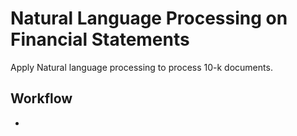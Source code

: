 # Natural Language Processing on Financial Statements

Apply Natural language processing to process 10-k documents.

## Workflow
-
